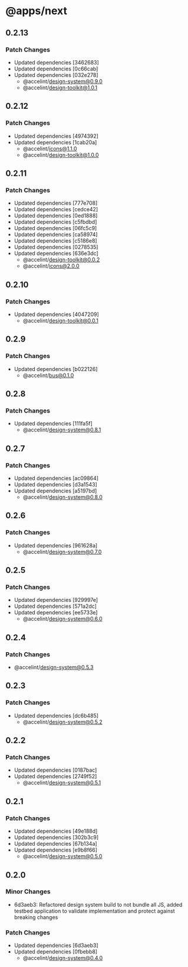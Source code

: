 # @apps/next

## 0.2.13

### Patch Changes

- Updated dependencies [3462683]
- Updated dependencies [0c66cab]
- Updated dependencies [032e278]
  - @accelint/design-system@0.9.0
  - @accelint/design-toolkit@1.0.1

## 0.2.12

### Patch Changes

- Updated dependencies [4974392]
- Updated dependencies [1cab20a]
  - @accelint/icons@1.1.0
  - @accelint/design-toolkit@1.0.0

## 0.2.11

### Patch Changes

- Updated dependencies [777e708]
- Updated dependencies [cedce42]
- Updated dependencies [0ed1888]
- Updated dependencies [c5fbdbd]
- Updated dependencies [06fc5c9]
- Updated dependencies [ca58974]
- Updated dependencies [c5186e8]
- Updated dependencies [0278535]
- Updated dependencies [636e3dc]
  - @accelint/design-toolkit@0.0.2
  - @accelint/icons@2.0.0

## 0.2.10

### Patch Changes

- Updated dependencies [4047209]
  - @accelint/design-toolkit@0.0.1

## 0.2.9

### Patch Changes

- Updated dependencies [b022126]
  - @accelint/bus@0.1.0

## 0.2.8

### Patch Changes

- Updated dependencies [111fa5f]
  - @accelint/design-system@0.8.1

## 0.2.7

### Patch Changes

- Updated dependencies [ac09864]
- Updated dependencies [d3a1543]
- Updated dependencies [a5197bd]
  - @accelint/design-system@0.8.0

## 0.2.6

### Patch Changes

- Updated dependencies [961628a]
  - @accelint/design-system@0.7.0

## 0.2.5

### Patch Changes

- Updated dependencies [929997e]
- Updated dependencies [571a2dc]
- Updated dependencies [ee5733e]
  - @accelint/design-system@0.6.0

## 0.2.4

### Patch Changes

- @accelint/design-system@0.5.3

## 0.2.3

### Patch Changes

- Updated dependencies [dc6b485]
  - @accelint/design-system@0.5.2

## 0.2.2

### Patch Changes

- Updated dependencies [0187bac]
- Updated dependencies [2749f52]
  - @accelint/design-system@0.5.1

## 0.2.1

### Patch Changes

- Updated dependencies [49e188d]
- Updated dependencies [302b3c9]
- Updated dependencies [67b134a]
- Updated dependencies [e9b8f66]
  - @accelint/design-system@0.5.0

## 0.2.0

### Minor Changes

- 6d3aeb3: Refactored design system build to not bundle all JS, added testbed application to validate implementation and protect against breaking changes

### Patch Changes

- Updated dependencies [6d3aeb3]
- Updated dependencies [0fbebb8]
  - @accelint/design-system@0.4.0
